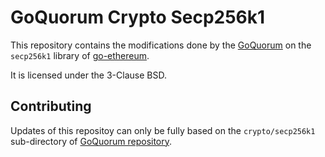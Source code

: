 # GoQuorum Crypto Secp256k1

This repository contains the modifications done by the [GoQuorum](https://github.com/ConsenSys/quorum) on the `secp256k1` library of [go-ethereum](https://github.com/ethereum/go-ethereum).

It is licensed under the 3-Clause BSD.

## Contributing

Updates of this repositoy can only be fully based on the `crypto/secp256k1` sub-directory of [GoQuorum repository](https://github.com/ConsenSys/quorum).